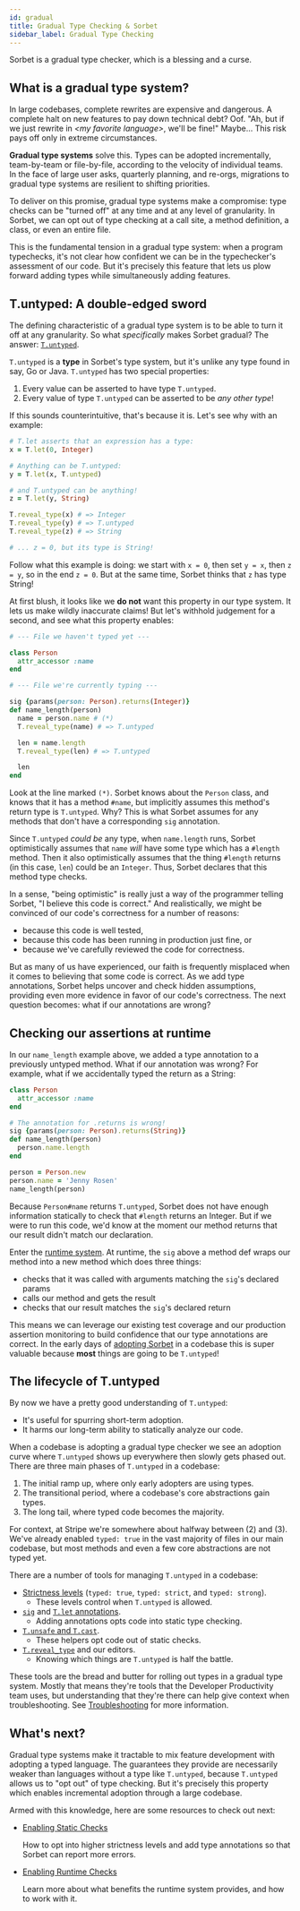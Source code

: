 ```yaml
---
id: gradual
title: Gradual Type Checking & Sorbet
sidebar_label: Gradual Type Checking
---
```


Sorbet is a gradual type checker, which is a blessing and a curse.

## What is a gradual type system?

In large codebases, complete rewrites are expensive and dangerous. A complete halt on new features to pay down technical debt? Oof. "Ah, but if we just rewrite in _\<my favorite language\>_, we'll be fine!" Maybe... This risk pays off only in extreme circumstances.

**Gradual type systems** solve this. Types can be adopted incrementally, team-by-team or file-by-file, according to the velocity of individual teams. In the face of large user asks, quarterly planning, and re-orgs, migrations to gradual type systems are resilient to shifting priorities.

To deliver on this promise, gradual type systems make a compromise: type checks can be "turned off" at any time and at any level of granularity. In Sorbet, we can opt out of type checking at a call site, a method definition, a class, or even an entire file.

This is the fundamental tension in a gradual type system: when a program typechecks, it's not clear how confident we can be in the typechecker's assessment of our code. But it's precisely this feature that lets us plow forward adding types while simultaneously adding features.

## T.untyped: A double-edged sword

The defining characteristic of a gradual type system is to be able to turn it off at any granularity. So what _specifically_ makes Sorbet gradual? The answer: [`T.untyped`](untyped.md).

`T.untyped` is a **type** in Sorbet's type system, but it's unlike any type found in say, Go or Java. `T.untyped` has two special properties:

1.  Every value can be asserted to have type `T.untyped`.
2.  Every value of type `T.untyped` can be asserted to be _any other type_!

If this sounds counterintuitive, that's because it is. Let's see why with an example:

```ruby
# T.let asserts that an expression has a type:
x = T.let(0, Integer)

# Anything can be T.untyped:
y = T.let(x, T.untyped)

# and T.untyped can be anything!
z = T.let(y, String)

T.reveal_type(x) # => Integer
T.reveal_type(y) # => T.untyped
T.reveal_type(z) # => String

# ... z = 0, but its type is String!
```

Follow what this example is doing: we start with `x = 0`, then set `y = x`, then `z = y`, so in the end `z = 0`. But at the same time, Sorbet thinks that `z` has type String!

At first blush, it looks like we **do not** want this property in our type system. It lets us make wildly inaccurate claims! But let's withhold judgement for a second, and see what this property enables:

```ruby
# --- File we haven't typed yet ---

class Person
  attr_accessor :name
end

# --- File we're currently typing ---

sig {params(person: Person).returns(Integer)}
def name_length(person)
  name = person.name # (*)
  T.reveal_type(name) # => T.untyped

  len = name.length
  T.reveal_type(len) # => T.untyped

  len
end
```

Look at the line marked `(*)`. Sorbet knows about the `Person` class, and knows that it has a method `#name`, but implicitly assumes this method's return type is `T.untyped`. Why? This is what Sorbet assumes for any methods that don't have a corresponding `sig` annotation.

Since `T.untyped` _could be_ any type, when `name.length` runs, Sorbet optimistically assumes that `name` _will_ have some type which has a `#length` method. Then it also optimistically assumes that the thing `#length` returns (in this case, `len`) could be an `Integer`. Thus, Sorbet declares that this method type checks.

In a sense, "being optimistic" is really just a way of the programmer telling Sorbet, "I believe this code is correct." And realistically, we might be convinced of our code's correctness for a number of reasons:

- because this code is well tested,
- because this code has been running in production just fine, or
- because we've carefully reviewed the code for correctness.

But as many of us have experienced, our faith is frequently misplaced when it comes to believing that some code is correct. As we add type annotations, Sorbet helps uncover and check hidden assumptions, providing even more evidence in favor of our code's correctness. The next question becomes: what if our annotations are wrong?

## Checking our assertions at runtime

In our `name_length` example above, we added a type annotation to a previously untyped method. What if our annotation was wrong? For example, what if we accidentally typed the return as a String:

```ruby
class Person
  attr_accessor :name
end

# The annotation for .returns is wrong!
sig {params(person: Person).returns(String)}
def name_length(person)
  person.name.length
end

person = Person.new
person.name = 'Jenny Rosen'
name_length(person)
```

Because `Person#name` returns `T.untyped`, Sorbet does not have enough information statically to check that `#length` returns an Integer. But if we were to run this code, we'd know at the moment our method returns that our result didn't match our declaration.

Enter the [runtime system](runtime.md). At runtime, the `sig` above a method def wraps our method into a new method which does three things:

- checks that it was called with arguments matching the `sig`'s declared params
- calls our method and gets the result
- checks that our result matches the `sig`'s declared return

This means we can leverage our existing test coverage and our production assertion monitoring to build confidence that our type annotations are correct. In the early days of [adopting Sorbet](adopting.md) in a codebase this is super valuable because **most** things are going to be `T.untyped`!

## The lifecycle of T.untyped

By now we have a pretty good understanding of `T.untyped`:

- It's useful for spurring short-term adoption.
- It harms our long-term ability to statically analyze our code.

When a codebase is adopting a gradual type checker we see an adoption curve where `T.untyped` shows up everywhere then slowly gets phased out. There are three main phases of `T.untyped` in a codebase:

1.  The initial ramp up, where only early adopters are using types.
1.  The transitional period, where a codebase's core abstractions gain types.
1.  The long tail, where typed code becomes the majority.

For context, at Stripe we're somewhere about halfway between (2) and (3). We've already enabled `typed: true` in the vast majority of files in our main codebase, but most methods and even a few core abstractions are not typed yet.

There are a number of tools for managing `T.untyped` in a codebase:

- [Strictness levels](static.md) (`typed: true`, `typed: strict`, and `typed: strong`).
  - These levels control when `T.untyped` is allowed.
- [`sig`](sigs.md) and [`T.let` annotations](type-annotations.md).
  - Adding annotations opts code into static type checking.
- [`T.unsafe` and `T.cast`](troubleshooting.md#escape-hatches).
  - These helpers opt code out of static checks.
- [`T.reveal_type`](troubleshooting.md) and our editors.
  - Knowing which things are `T.untyped` is half the battle.

These tools are the bread and butter for rolling out types in a gradual type system. Mostly that means they're tools that the Developer Productivity team uses, but understanding that they're there can help give context when troubleshooting. See [Troubleshooting](troubleshooting.md) for more information.

## What's next?

Gradual type systems make it tractable to mix feature development with adopting a typed language. The guarantees they provide are necessarily weaker than languages without a type like `T.untyped`, because `T.untyped` allows us to "opt out" of type checking. But it's precisely this property which enables incremental adoption through a large codebase.

Armed with this knowledge, here are some resources to check out next:

- [Enabling Static Checks](static.md)

  How to opt into higher strictness levels and add type annotations so that Sorbet can report more errors.

- [Enabling Runtime Checks](runtime.md)

  Learn more about what benefits the runtime system provides, and how to work with it.
